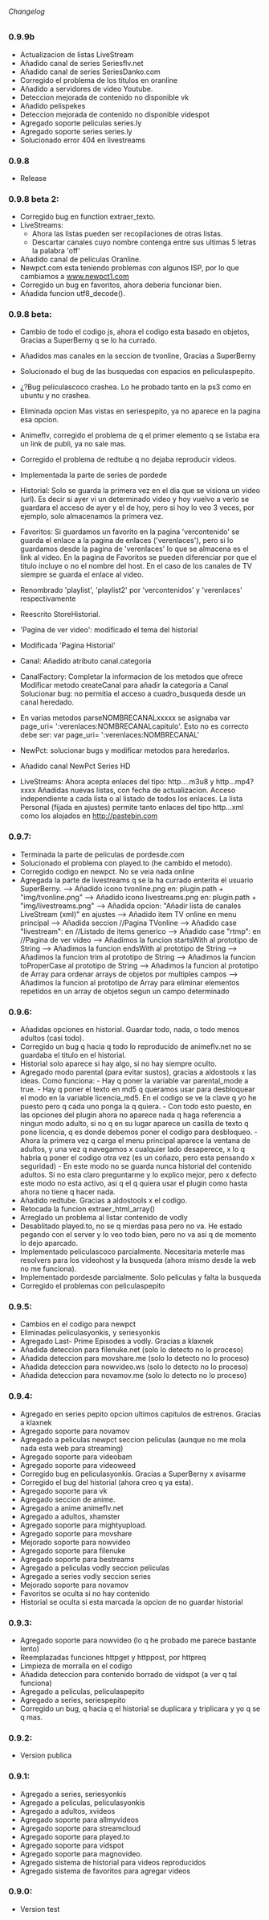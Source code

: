 ###### Changelog

### 0.9.9b
- Actualizacion de listas LiveStream
- Añadido canal de series Seriesflv.net
- Añadido canal de series SeriesDanko.com
- Corregido el problema de los titulos en oranline
- Añadido a servidores de video Youtube.
- Deteccion mejorada de contenido no disponible vk
- Añadido pelispekes
- Deteccion mejorada de contenido no disponible videspot
- Agregado soporte peliculas series.ly
- Agregado soporte series series.ly
- Solucionado error 404 en livestreams

### 0.9.8

- Release

### 0.9.8 beta 2:
- Corregido bug en function extraer_texto.
- LiveStreams:
	- Ahora las listas pueden ser recopilaciones de otras listas.
	- Descartar canales cuyo nombre contenga entre sus ultimas 5 letras la palabra 'off'
- Añadido canal de peliculas Oranline.
- Newpct.com esta teniendo problemas con algunos ISP, por lo que cambiamos a www.newpct1.com
- Corregido un bug en favoritos, ahora deberia funcionar bien.
- Añadida funcion utf8_decode().

### 0.9.8 beta:
- Cambio de todo el codigo js, ahora el codigo esta basado en objetos, Gracias a SuperBerny q se lo ha currado.
- Añadidos mas canales en la seccion de tvonline, Gracias a SuperBerny
- Solucionado el bug de las busquedas con espacios en peliculaspepito.
- ¿?Bug peliculascoco crashea. Lo he probado tanto en la ps3 como en ubuntu y no crashea.
- Eliminada opcion Mas vistas en seriespepito, ya no aparece en la pagina esa opcion.
- Animeflv, corregido el problema de q el primer elemento q se listaba era un link de publi, ya no sale mas.
- Corregido el problema de redtube q no dejaba reproducir videos.
- Implementada la parte de series de pordede

- Historial:	Solo se guarda la primera vez en el dia que se visiona un video (url). Es decir si ayer vi un determinado video y hoy vuelvo a verlo se guardara el acceso de ayer y el de hoy, pero si hoy lo veo 3 veces, por ejemplo, solo almacenamos la primera vez.
- Favoritos:	Si guardamos un favorito en la pagina 'vercontenido' se guarda el enlace a la pagina de enlaces ('verenlaces'), pero si lo guardamos desde la pagina de 'verenlaces' lo que se almacena es el link al video. En la pagina de Favoritos se pueden diferenciar por que el titulo incluye o no el nombre del host. En el caso de los canales de TV siempre se guarda el enlace al video.	
- Renombrado 'playlist', 'playlist2' por 'vercontenidos' y 'verenlaces' respectivamente
- Reescrito StoreHistorial.
- 'Pagina de ver video': modificado el tema del historial
- Modificada 'Pagina Historial'
- Canal: Añadido atributo canal.categoria
- CanalFactory: 
	Completar la informacion de los metodos que ofrece
	Modificar metodo createCanal para añadir la categoria a Canal
	Solucionar bug: no permitia el acceso a cuadro_busqueda desde un canal heredado.
- En varias metodos parseNOMBRECANALxxxxx se asignaba var page_uri= ':verenlaces:NOMBRECANALcapitulo'. Esto no es correcto debe ser: var page_uri= ':verenlaces:NOMBRECANAL'
- NewPct: solucionar bugs y modificar metodos para heredarlos.
- Añadido canal NewPct Series HD
- LiveStreams: 
	Ahora acepta enlaces del tipo: http....m3u8 y http...mp4?xxxx
	Añadidas nuevas listas, con fecha de actualizacion.
	Acceso independiente a cada lista o al listado de todos los enlaces.
	La lista Personal (fijada en ajustes) permite tanto enlaces del tipo http...xml como los alojados en http://pastebin.com
	

### 0.9.7:

- Terminada la parte de peliculas de pordesde.com
- Solucionado el problema con played.to (he cambido el metodo).
- Corregido codigo en newpct. No se veia nada online
- Agregada la parte de livestreams q se la ha currado enterita el usuario SuperBerny.
	--> Añadido icono tvonline.png en: plugin.path + "img/tvonline.png"
	--> Añadido icono livestreams.png en: plugin.path + "img/livestreams.png"
	--> Añadida opcion: "Añadir lista de canales LiveStream (xml)" en ajustes
	--> Añadido item TV online en menu principal
	--> Añadida seccion //Pagina TVonline
	--> Añadido case "livestream": en //Listado de items generico
	--> Añadido case "rtmp": en //Pagina de ver video 
	--> Añadimos la funcion startsWith al prototipo de String
	--> Añadimos la funcion endsWith al prototipo de String
	--> Añadimos la funcion trim al prototipo de String
	--> Añadimos la funcion toProperCase al prototipo de String
	--> Añadimos la funcion al prototipo de Array para ordenar arrays de objetos por multiples campos
	--> Añadimos la funcion al prototipo de Array para eliminar elementos repetidos en un array de objetos segun un campo determinado

### 0.9.6:
- Añadidas opciones en historial. Guardar todo, nada, o todo menos adultos (casi todo).
- Corregido un bug q hacia q todo lo reproducido de animeflv.net no se guardaba el titulo en el historial.
- Historial solo aparece si hay algo, si no hay siempre oculto.
- Agregado modo parental (para evitar sustos), gracias a aldostools x las ideas.
	Como funciona:
		- Hay q poner la variable var parental_mode a true.
		- Hay q poner el texto en md5 q queramos usar para desbloquear el modo en la variable licencia_md5. En el codigo se ve la clave q yo he puesto pero q cada uno ponga la q quiera.
		- Con todo esto puesto, en las opciones del plugin ahora no aparece nada q haga referencia a ningun modo adulto, si no q en su lugar aparece un casilla de texto q pone licencia, q es donde debemos poner el codigo para desbloqueo.
		- Ahora la primera vez q carga el menu principal aparece la ventana de adultos, y una vez q navegamos x cualquier lado desaperece, x lo q habria q poner el codigo otra vez (es un coñazo, pero esta pensando x seguridad)
		- En este modo no se guarda nunca historial del contenido adultos.
	Si no esta claro preguntarme y lo explico mejor, pero x defecto este modo no esta activo, asi q el q quiera usar el plugin como hasta ahora no tiene q hacer nada.
- Añadido redtube. Gracias a aldostools x el codigo.
- Retocada la funcion extraer_html_array()
- Arreglado un problema al listar contenido de vodly
- Desablitado played.to, no se q mierdas pasa pero no va. He estado pegando con el server y lo veo todo bien, pero no va asi q de momento lo dejo aparcado.
- Implementado peliculascoco parcialmente. Necesitaria meterle mas resolvers para los videohost y la busqueda (ahora mismo desde la web no me funciona).
- Implementado pordesde parcialmente. Solo peliculas y falta la busqueda
- Corregido el problemas con peliculaspepito


### 0.9.5:
- Cambios en el codigo para newpct
- Eliminadas peliculasyonkis, y seriesyonkis
- Agregado Last- Prime Episodes a vodly. Gracias a klaxnek
- Añadida deteccion para filenuke.net (solo lo detecto no lo proceso)
- Añadida deteccion para movshare.me (solo lo detecto no lo proceso)
- Añadida deteccion para nowvideo.ws (solo lo detecto no lo proceso)
- Añadida deteccion para novamov.me (solo lo detecto no lo proceso)

### 0.9.4:
- Agregado en series pepito opcion ultimos capitulos de estrenos. Gracias a klaxnek 
- Agregado soporte para novamov
- Agregado a peliculas newpct seccion peliculas (aunque no me mola nada esta web para streaming)
- Agregado soporte para videobam
- Agregado soporte para videoweed
- Corregido bug en peliculasyonkis. Gracias a SuperBerny x avisarme
- Corregido el bug del historial (ahora creo q ya esta).
- Agregado soporte para vk
- Agregado seccion de anime.
- Agregado a anime animeflv.net
- Agregado a adultos, xhamster
- Agregado soporte para mightyupload.
- Agregado soporte para movshare
- Mejorado soporte para nowvideo
- Agregado soporte para filenuke
- Agregado soporte para bestreams
- Agregado a peliculas vodly seccion peliculas
- Agregado a series vodly seccion series
- Mejorado soporte para novamov
- Favoritos se oculta si no hay contenido
- Historial se oculta si esta marcada la opcion de no guardar historial

### 0.9.3:
- Agregado soporte para nowvideo (lo q he probado me parece bastante lento)
- Reemplazadas funciones httpget y httppost, por httpreq
- Limpieza de morralla en el codigo
- Añadida deteccion para contenido borrado de vidspot (a ver q tal funciona)
- Agregado a peliculas, peliculaspepito
- Agregado a series, seriespepito
- Corregido un bug, q hacia q el historial se duplicara y triplicara y yo q se q mas.

### 0.9.2:
- Version publica

### 0.9.1:
- Agregado a series, seriesyonkis
- Agregado a peliculas, peliculasyonkis
- Agregado a adultos, xvideos
- Agregado soporte para allmyvideos
- Agregado soporte para streamcloud
- Agregado soporte para played.to
- Agregado soporte para vidspot
- Agregado soporte para magnovideo.
- Agregado sistema de historial para videos reproducidos
- Agregado sistema de favoritos para agregar videos

### 0.9.0:
- Version test
